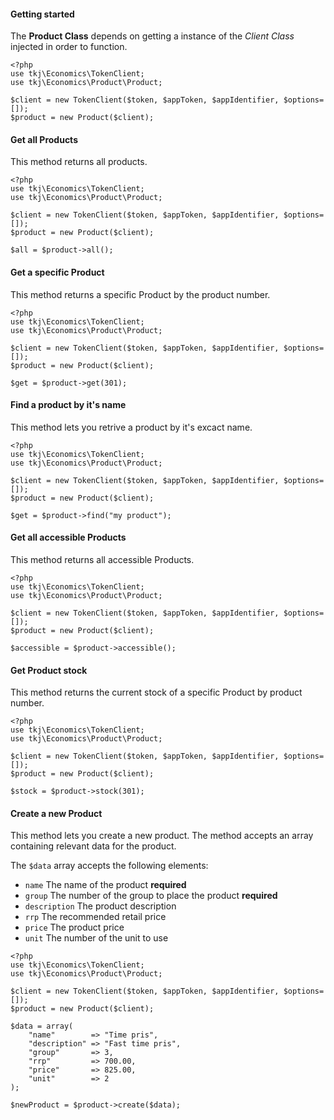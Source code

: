 #### Getting started
The **Product Class** depends on getting a instance of the *Client Class* injected in order to function.

    <?php
    use tkj\Economics\TokenClient;
    use tkj\Economics\Product\Product;

    $client = new TokenClient($token, $appToken, $appIdentifier, $options=[]);
    $product = new Product($client);

#### Get all Products
This method returns all products.

    <?php
    use tkj\Economics\TokenClient;
    use tkj\Economics\Product\Product;

    $client = new TokenClient($token, $appToken, $appIdentifier, $options=[]);
    $product = new Product($client);

    $all = $product->all();

#### Get a specific Product
This method returns a specific Product by the product number.

    <?php
    use tkj\Economics\TokenClient;
    use tkj\Economics\Product\Product;

    $client = new TokenClient($token, $appToken, $appIdentifier, $options=[]);
    $product = new Product($client);

    $get = $product->get(301);

#### Find a product by it's name
This method lets you retrive a product by it's excact name.

    <?php
    use tkj\Economics\TokenClient;
    use tkj\Economics\Product\Product;

    $client = new TokenClient($token, $appToken, $appIdentifier, $options=[]);
    $product = new Product($client);

    $get = $product->find("my product");

#### Get all accessible Products
This method returns all accessible Products.

    <?php
    use tkj\Economics\TokenClient;
    use tkj\Economics\Product\Product;

    $client = new TokenClient($token, $appToken, $appIdentifier, $options=[]);
    $product = new Product($client);

    $accessible = $product->accessible();

#### Get Product stock
This method returns the current stock of a specific Product by product number.

    <?php
    use tkj\Economics\TokenClient;
    use tkj\Economics\Product\Product;

    $client = new TokenClient($token, $appToken, $appIdentifier, $options=[]);
    $product = new Product($client);

    $stock = $product->stock(301);

#### Create a new Product
This method lets you create a new product. The method accepts an array containing relevant data for the product.

The `$data` array accepts the following elements:

* `name` The name of the product **required**
* `group` The number of the group to place the product **required**
* `description` The product description
* `rrp` The recommended retail price
* `price` The product price
* `unit` The number of the unit to use

```
<?php
use tkj\Economics\TokenClient;
use tkj\Economics\Product\Product;

$client = new TokenClient($token, $appToken, $appIdentifier, $options=[]);
$product = new Product($client);

$data = array(
    "name"        => "Time pris",
    "description" => "Fast time pris",
    "group"       => 3,
    "rrp"         => 700.00,
    "price"       => 825.00,
    "unit"        => 2
);

$newProduct = $product->create($data);
```
